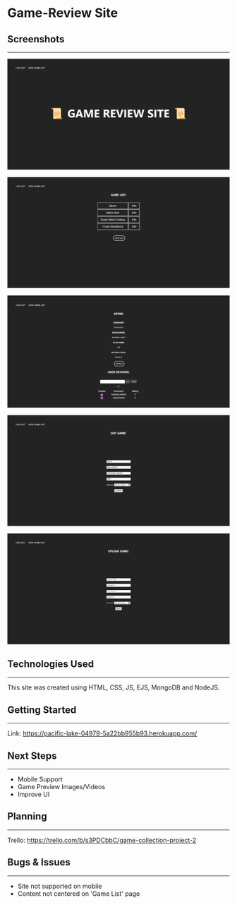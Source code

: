# **Game-Review Site**

## Screenshots
****
![Alt text](public/images/screenshot-1.png)

![Alt text](public/images/screenshot-2.png)

![Alt text](public/images/screenshot-3.png)

![Alt text](public/images/screenshot-4.png)

![Alt text](public/images/screenshot-5.png)

## Technologies Used
****
This site was created using HTML, CSS, JS, EJS, MongoDB and NodeJS.

## Getting Started
****
Link:
https://pacific-lake-04979-5a22bb955b93.herokuapp.com/

## Next Steps
****
- Mobile Support
- Game Preview Images/Videos
- Improve UI

## Planning
****
Trello:
https://trello.com/b/s3PDCbbC/game-collection-project-2

## Bugs & Issues
****
- Site not supported on mobile
- Content not centered on 'Game List' page